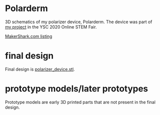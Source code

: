 # Polarderm
3D schematics of my polarizer device, Polarderm. The device was part of [my project](https://makeprojects.com/ysc/project/using-ai-and-polarized-imaging-to-assist-physicians-with-early-skin-cancer-diagnosis) in the YSC 2020 Online STEM Fair.

[MakerShark.com listing](https://makershark.com/Polarderm)

# final design
Final design is [polarizer_device.stl](https://github.com/Andrew5Pun/polarizer-device/blob/master/polarizer_device.stl).

# prototype models/later prototypes
Prototype models are early 3D printed parts that are not present in the final design.
